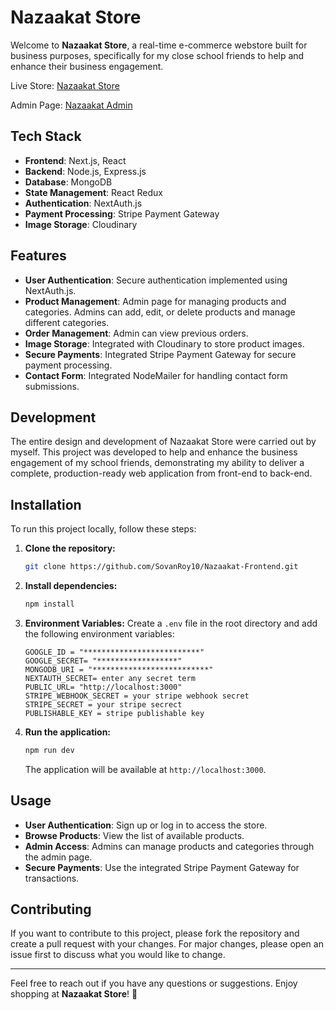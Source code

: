# Nazaakat Store

Welcome to **Nazaakat Store**, a real-time e-commerce webstore built for business purposes, specifically for my close school friends to help and enhance their business engagement.

Live Store: [Nazaakat Store](https://nazaakat-store.vercel.app/)

Admin Page: [Nazaakat Admin](https://nazakaat-admin.vercel.app/)

## Tech Stack

- **Frontend**: Next.js, React
- **Backend**: Node.js, Express.js
- **Database**: MongoDB
- **State Management**: React Redux
- **Authentication**: NextAuth.js
- **Payment Processing**: Stripe Payment Gateway
- **Image Storage**: Cloudinary

## Features

- **User Authentication**: Secure authentication implemented using NextAuth.js.
- **Product Management**: Admin page for managing products and categories. Admins can add, edit, or delete products and manage different categories.
- **Order Management**: Admin can view previous orders.
- **Image Storage**: Integrated with Cloudinary to store product images.
- **Secure Payments**: Integrated Stripe Payment Gateway for secure payment processing.
- **Contact Form**: Integrated NodeMailer for handling contact form submissions.

## Development

The entire design and development of Nazaakat Store were carried out by myself. This project was developed to help and enhance the business engagement of my school friends, demonstrating my ability to deliver a complete, production-ready web application from front-end to back-end.

## Installation

To run this project locally, follow these steps:

1. **Clone the repository:**
   ```bash
   git clone https://github.com/SovanRoy10/Nazaakat-Frontend.git
   ```

2. **Install dependencies:**
   ```bash
   npm install
   ```

3. **Environment Variables:**
   Create a `.env` file in the root directory and add the following environment variables:
   ```env
   GOOGLE_ID = "**************************"
   GOOGLE_SECRET= "******************"
   MONGODB_URI = "**************************"
   NEXTAUTH_SECRET= enter any secret term
   PUBLIC_URL= "http://localhost:3000"
   STRIPE_WEBHOOK_SECRET = your stripe webhook secret
   STRIPE_SECRET = your stripe secrect
   PUBLISHABLE_KEY = stripe publishable key
   ```

4. **Run the application:**
   ```bash
   npm run dev
   ```

   The application will be available at `http://localhost:3000`.

## Usage

- **User Authentication**: Sign up or log in to access the store.
- **Browse Products**: View the list of available products.
- **Admin Access**: Admins can manage products and categories through the admin page.
- **Secure Payments**: Use the integrated Stripe Payment Gateway for transactions.

## Contributing

If you want to contribute to this project, please fork the repository and create a pull request with your changes. For major changes, please open an issue first to discuss what you would like to change.

---

Feel free to reach out if you have any questions or suggestions. Enjoy shopping at **Nazaakat Store**! 🚀